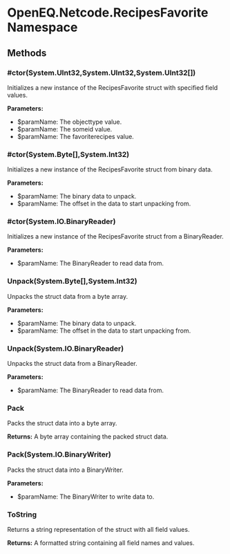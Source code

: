 ﻿# OpenEQ.Netcode.RecipesFavorite Namespace

## Methods

### #ctor(System.UInt32,System.UInt32,System.UInt32[])

Initializes a new instance of the RecipesFavorite struct with specified field values.

**Parameters:**

- $paramName: The objecttype value.
- $paramName: The someid value.
- $paramName: The favoriterecipes value.

### #ctor(System.Byte[],System.Int32)

Initializes a new instance of the RecipesFavorite struct from binary data.

**Parameters:**

- $paramName: The binary data to unpack.
- $paramName: The offset in the data to start unpacking from.

### #ctor(System.IO.BinaryReader)

Initializes a new instance of the RecipesFavorite struct from a BinaryReader.

**Parameters:**

- $paramName: The BinaryReader to read data from.

### Unpack(System.Byte[],System.Int32)

Unpacks the struct data from a byte array.

**Parameters:**

- $paramName: The binary data to unpack.
- $paramName: The offset in the data to start unpacking from.

### Unpack(System.IO.BinaryReader)

Unpacks the struct data from a BinaryReader.

**Parameters:**

- $paramName: The BinaryReader to read data from.

### Pack

Packs the struct data into a byte array.

**Returns:** A byte array containing the packed struct data.

### Pack(System.IO.BinaryWriter)

Packs the struct data into a BinaryWriter.

**Parameters:**

- $paramName: The BinaryWriter to write data to.

### ToString

Returns a string representation of the struct with all field values.

**Returns:** A formatted string containing all field names and values.


